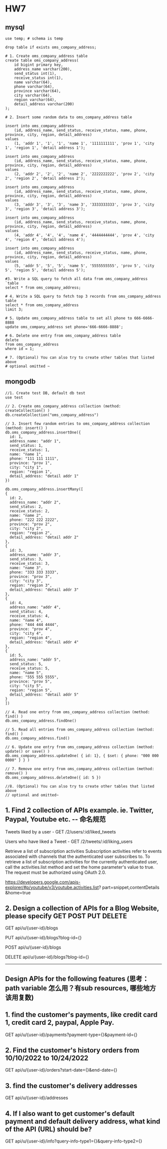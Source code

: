 # HW7

## mysql
```aidl
use temp; # schema is temp

drop table if exists oms_company_address;

# 1. Create oms_company_address table
create table oms_company_address(
    id bigint primary key,
    address_name varchar(200),
    send_status int(1),
    receive_status int(1),
    name varchar(64),
    phone varchar(64),
    province varchar(64),
    city varchar(64),
    region varchar(64),
    detail_address varchar(200)
);

# 2. Insert some random data to oms_company_address table

insert into oms_company_address
    (id, address_name, send_status, receive_status, name, phone, province, city, region, detail_address)
values
    (1, 'addr 1', '1', '1', 'name 1', '1111111111', 'prov 1', 'city 1', 'region 1', 'detail address 1');

insert into oms_company_address
    (id, address_name, send_status, receive_status, name, phone, province, city, region, detail_address)
values
    (2, 'addr 2', '2', '2', 'name 2', '2222222222', 'prov 2', 'city 2', 'region 2', 'detail address 2');

insert into oms_company_address
    (id, address_name, send_status, receive_status, name, phone, province, city, region, detail_address)
values
    (3, 'addr 3', '3', '3', 'name 3', '3333333333', 'prov 3', 'city 3', 'region 3', 'detail address 3');

insert into oms_company_address
    (id, address_name, send_status, receive_status, name, phone, province, city, region, detail_address)
values
    (4, 'addr 4', '4', '4', 'name 4', '4444444444', 'prov 4', 'city 4', 'region 4', 'detail address 4');

insert into oms_company_address
    (id, address_name, send_status, receive_status, name, phone, province, city, region, detail_address)
values
    (5, 'addr 5', '5', '5', 'name 5', '5555555555', 'prov 5', 'city 5', 'region 5', 'detail address 5');

#3. Write a SQL query to fetch all data from oms_company_address `table
select * from oms_company_address;

# 4. Write a SQL query to fetch top 3 records from oms_company_address table
select * from oms_company_address
limit 3;

# 5. Update oms_company_address table to set all phone to 666-6666-8888
update oms_company_address set phone='666-6666-8888';

# 6. Delete one entry from oms_company_address table
delete
from oms_company_address
where id = 1;

# 7. (Optional) You can also try to create other tables that listed above
# optional omitted ~
```

## mongodb
```aidl
//1. Create test DB, default db test
use test

// 2. Create oms_company_address collection (method: createCollection() )
db.createCollection("oms_company_address")

// 3. Insert few random entries to oms_company_address collection (method: insert() )
db.oms_company_address.insertOne({
  id: 1,
  address_name: "addr 1",
  send_status: 1,
  receive_status: 1,
  name: "name 1",
  phone: "111 111 1111",
  province: "prov 1",
  city: "city 1",
  region: "region 1",
  detail_address: "detail addr 1"
})

db.oms_company_address.insertMany([
{
  id: 2,
  address_name: "addr 2",
  send_status: 2,
  receive_status: 2,
  name: "name 2",
  phone: "222 222 2222",
  province: "prov 2",
  city: "city 2",
  region: "region 2",
  detail_address: "detail addr 2"
},
{
  id: 3,
  address_name: "addr 3",
  send_status: 3,
  receive_status: 3,
  name: "name 3",
  phone: "333 333 3333",
  province: "prov 3",
  city: "city 3",
  region: "region 3",
  detail_address: "detail addr 3"
},
{
  id: 4,
  address_name: "addr 4",
  send_status: 4,
  receive_status: 4,
  name: "name 4",
  phone: "444 444 4444",
  province: "prov 4",
  city: "city 4",
  region: "region 4",
  detail_address: "detail addr 4"
},
{
  id: 5,
  address_name: "addr 5",
  send_status: 5,
  receive_status: 5,
  name: "name 5",
  phone: "555 555 5555",
  province: "prov 5",
  city: "city 5",
  region: "region 5",
  detail_address: "detail addr 5"
}
])

// 4. Read one entry from oms_company_address collection (method: find() )
db.oms_company_address.findOne()

// 5. Read all entries from oms_company_address collection (method: find() )
db.oms_company_address.find()

// 6. Update one entry from oms_company_address collection (method: update() or save() )
db.oms_company_address.updateOne( { id: 1}, { $set: { phone: "000 000 0000" } } )

// 7. Remove one entry from oms_company_address collection (method: remove() )
db.oms_company_address.deleteOne({ id: 5 })

//8. (Optional) You can also try to create other tables that listed above
// optional and omitted~
```

## 1. Find 2 collection of APIs example. ie. Twitter, Paypal, Youtube etc. -- 命名规范
Tweets liked by a user - GET /2/users/:id/liked_tweets

Users who have liked a Tweet - GET /2/tweets/:id/liking_users

Retrieve a list of subscription activities
Subscription activities refer to events associated with channels that the authenticated user subscribes to. To retrieve a list of subscription activities for the currently authenticated user, call the activities.list method and set the home parameter's value to true. The request must be authorized using OAuth 2.0.


https://developers.google.com/apis-explorer/#p/youtube/v3/youtube.activities.list?
part=snippet,contentDetails
&home=true

## 2. Design a collection of APIs for a Blog Website, please specify GET POST PUT DELETE
GET api/u/{user-id}/blogs

PUT api/u/{user-id}/blogs?blog-id={}

POST api/u/{user-id}/blogs 

DELETE api/u/{user-id}/blogs?blog-id={}

----
## Design APIs for the following features (思考：path variable 怎么⽤？有sub resources, 哪些地⽅该⽤复数)
## 1. find the customer's payments, like credit card 1, credit card 2, paypal, Apple Pay.
GET api/u/{user-id}/payments?payment-type={}&payment-id={}

## 2. Find the customer's history orders from 10/10/2022 to 10/24/2022
GET api/u/{user-id}/orders?start-date={}&end-date={}

## 3. find the customer's delivery addresses
GET api/u/{user-id}/addresses

## 4. If I also want to get customer's default payment and default delivery address, what kind of the API (URL) should be?
GET api/u/{user-id}/info?query-info-type1={}&query-info-type2={}





